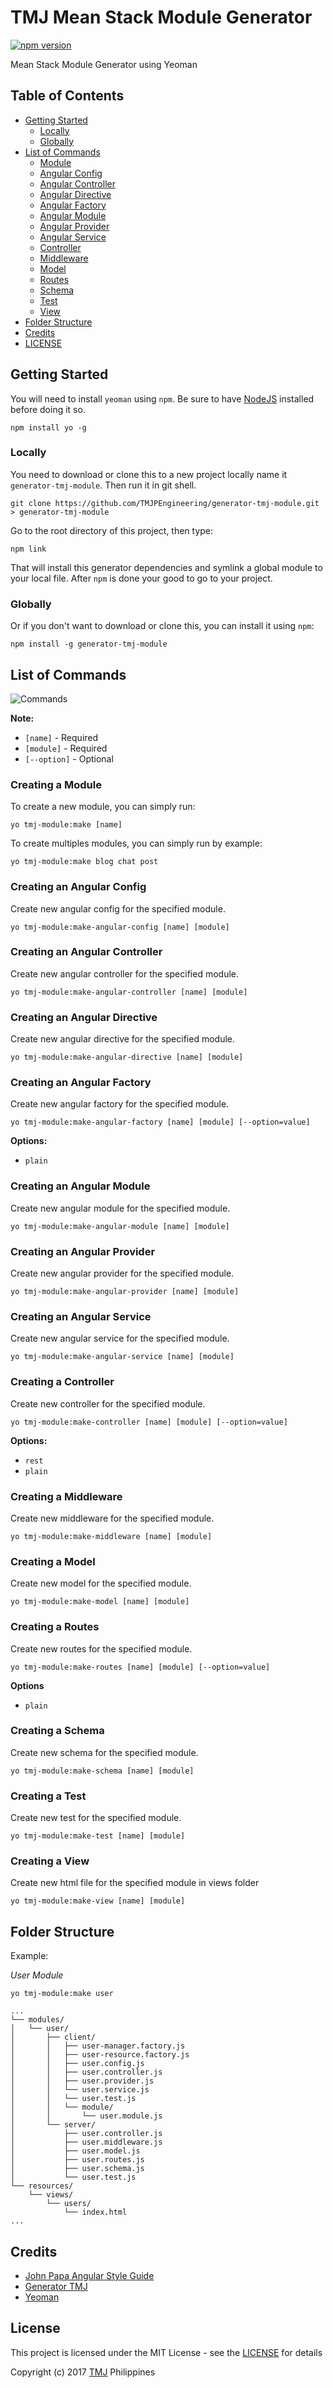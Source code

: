 # TMJ Mean Stack Module Generator
[![npm version](https://img.shields.io/npm/v/generator-tmj-module.svg)](https://www.npmjs.org/package/generator-tmj-module)

Mean Stack Module Generator using Yeoman

## Table of Contents

- [Getting Started](https://github.com/TMJPEngineering/generator-tmj-module#getting-started)
  - [Locally](https://github.com/TMJPEngineering/generator-tmj-module#locally)
  - [Globally](https://github.com/TMJPEngineering/generator-tmj-module#globally)
- [List of Commands](https://github.com/TMJPEngineering/generator-tmj-module#list-of-commands)
  - [Module](https://github.com/TMJPEngineering/generator-tmj-module#creating-a-module)
  - [Angular Config](https://github.com/TMJPEngineering/generator-tmj-module#create-an-angular-config)
  - [Angular Controller](https://github.com/TMJPEngineering/generator-tmj-module#create-an-angular-controller)
  - [Angular Directive](https://github.com/TMJPEngineering/generator-tmj-module#create-an-angular-directive)
  - [Angular Factory](https://github.com/TMJPEngineering/generator-tmj-module#create-an-angular-factory)
  - [Angular Module](https://github.com/TMJPEngineering/generator-tmj-module#create-an-angular-module)
  - [Angular Provider](https://github.com/TMJPEngineering/generator-tmj-module#create-an-angular-provider)
  - [Angular Service](https://github.com/TMJPEngineering/generator-tmj-module#create-an-angular-service)
  - [Controller](https://github.com/TMJPEngineering/generator-tmj-module#create-a-controller)
  - [Middleware](https://github.com/TMJPEngineering/generator-tmj-module#create-a-middleware)
  - [Model](https://github.com/TMJPEngineering/generator-tmj-module#create-a-model)
  - [Routes](https://github.com/TMJPEngineering/generator-tmj-module#create-a-routes)
  - [Schema](https://github.com/TMJPEngineering/generator-tmj-module#create-a-schema)
  - [Test](https://github.com/TMJPEngineering/generator-tmj-module#create-a-test)
  - [View](https://github.com/TMJPEngineering/generator-tmj-module#create-a-view)
- [Folder Structure](https://github.com/TMJPEngineering/generator-tmj-module#folder-structure)
- [Credits](https://github.com/TMJPEngineering/generator-tmj-module#credits)
- [LICENSE](https://github.com/TMJPEngineering/generator-tmj-module#license)

## Getting Started

You will need to install `yeoman` using `npm`. Be sure to have [NodeJS](https://nodejs.org/en/download/) installed before doing it so.

```
npm install yo -g
```

### Locally

You need to download or clone this to a new project locally name it `generator-tmj-module`. Then run it in git shell.

```
git clone https://github.com/TMJPEngineering/generator-tmj-module.git > generator-tmj-module
```

Go to the root directory of this project, then type:

```
npm link
```

That will install this generator dependencies and symlink a global module to your local file. After `npm` is done your good to go to your project.

### Globally

Or if you don't want to download or clone this, you can install it using `npm`:

```
npm install -g generator-tmj-module
```

## List of Commands

![Commands](https://cloud.githubusercontent.com/assets/21231662/23598930/a74cced4-0278-11e7-95f0-79d9c35e39ed.png)

**Note:**
- `[name]` - Required
- `[module]` - Required
- `[--option]` - Optional

### Creating a Module

To create a new module, you can simply run:

```
yo tmj-module:make [name]
```

To create multiples modules, you can simply run by example:

```
yo tmj-module:make blog chat post
```

### Creating an Angular Config

Create new angular config for the specified module.

```
yo tmj-module:make-angular-config [name] [module]
```

### Creating an Angular Controller

Create new angular controller for the specified module.

```
yo tmj-module:make-angular-controller [name] [module]
```

### Creating an Angular Directive

Create new angular directive for the specified module.

```
yo tmj-module:make-angular-directive [name] [module]
```

### Creating an Angular Factory

Create new angular factory for the specified module.

```
yo tmj-module:make-angular-factory [name] [module] [--option=value]
```

**Options:**
- `plain`

### Creating an Angular Module

Create new angular module for the specified module.

```
yo tmj-module:make-angular-module [name] [module]
```

### Creating an Angular Provider

Create new angular provider for the specified module.

```
yo tmj-module:make-angular-provider [name] [module]
```

### Creating an Angular Service

Create new angular service for the specified module.

```
yo tmj-module:make-angular-service [name] [module]
```

### Creating a Controller

Create new controller for the specified module.

```
yo tmj-module:make-controller [name] [module] [--option=value]
```

**Options:**
- `rest`
- `plain`

### Creating a Middleware

Create new middleware for the specified module.

```
yo tmj-module:make-middleware [name] [module]
```

### Creating a Model

Create new model for the specified module.

```
yo tmj-module:make-model [name] [module]
```

### Creating a Routes

Create new routes for the specified module.

```
yo tmj-module:make-routes [name] [module] [--option=value]
```

**Options**
- `plain`

### Creating a Schema

Create new schema for the specified module.

```
yo tmj-module:make-schema [name] [module]
```

### Creating a Test

Create new test for the specified module.

```
yo tmj-module:make-test [name] [module]
```

### Creating a View

Create new html file for the specified module in views folder

```
yo tmj-module:make-view [name] [module]
```

## Folder Structure

Example:

*User Module*

```
yo tmj-module:make user
```

```
...
└── modules/
│   └── user/
│       ├── client/
│       │   ├── user-manager.factory.js
│       │   ├── user-resource.factory.js
│       │   ├── user.config.js
│       │   ├── user.controller.js
│       │   ├── user.provider.js
│       │   └── user.service.js
│       │   └── user.test.js
│       │   └── module/
│       │       └── user.module.js
│       └── server/
│           ├── user.controller.js
│           ├── user.middleware.js
│           ├── user.model.js
│           ├── user.routes.js
│           ├── user.schema.js
│           └── user.test.js
└── resources/
    └── views/
        └── users/
            └── index.html
...
```

## Credits

- [John Papa Angular Style Guide](https://github.com/johnpapa/angular-styleguide)
- [Generator TMJ](https://github.com/TMJPEngineering/generator-tmj)
- [Yeoman](http://yeoman.io/)

## License

This project is licensed under the MIT License - see the [LICENSE](https://github.com/TMJPEngineering/generator-tmj-mean/blob/master/LICENSE) for details

Copyright (c) 2017 [TMJ](http://www.tmj.jp/en/) Philippines
